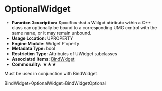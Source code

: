# OptionalWidget

- **Function Description:** Specifies that a Widget attribute within a C++ class can optionally be bound to a corresponding UMG control with the same name, or it may remain unbound.
- **Usage Location:** UPROPERTY
- **Engine Module:** Widget Property
- **Metadata Type:** bool
- **Restriction Type:** Attributes of UWidget subclasses
- **Associated Items:** [BindWidget](BindWidget/BindWidget.md)
- **Commonality:** ★★★

Must be used in conjunction with BindWidget.

BindWidget+OptionalWidget=BindWidgetOptional